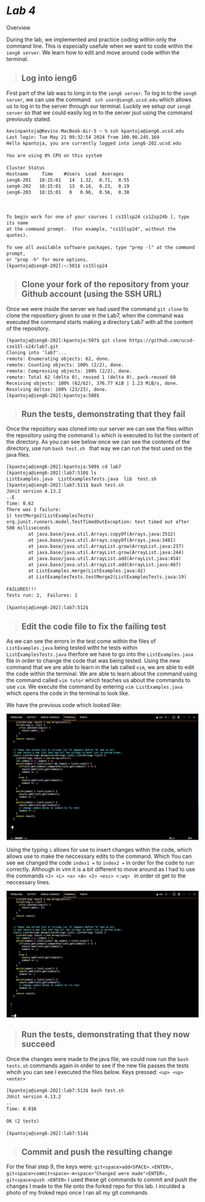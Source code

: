 # ___Lab 4___ 

Overview 

During the lab, we implemented and practice coding within only the command line. This is especially usefule when we want to code within the `ieng6 server`. We learn how to edit and move around code within the terminal. 

> ## Log into ieng6 ##

First part of the lab was to long in to the `ieng6 server`. To log in to the `ieng6 server`, we can use the command ` ssh user@ieng6.ucsd.edu` which allows us to log in to the server through our terminal. Luckily we setup our `ieng6 server` so that we could easily log in to the server jsut using the command previously stated.

```
kevinpantoja@Kevins-MacBook-Air-5 ~ % ssh kpantoja@ieng6.ucsd.edu
Last login: Tue May 21 09:32:54 2024 from 100.90.245.169
Hello kpantoja, you are currently logged into ieng6-202.ucsd.edu

You are using 0% CPU on this system

Cluster Status 
Hostname     Time    #Users  Load  Averages  
ieng6-201   18:15:01   14  1.32,  0.71,  0.55
ieng6-202   18:15:01   13  0.16,  0.23,  0.19
ieng6-203   18:15:01   8   0.96,  0.56,  0.38

 

To begin work for one of your courses [ cs15lsp24 cs12sp24b ], type its name 
at the command prompt.  (For example, "cs15lsp24", without the quotes).

To see all available software packages, type "prep -l" at the command prompt,
or "prep -h" for more options.
[kpantoja@ieng6-202]:~:501$ cs15lsp24 
```

> ## Clone your fork of the repository from your Github account (using the SSH URL) ##

Once we were inside the server we had used the command `git clone` to clone the repositiory given to use in the Lab7, when the command was executed the command starts making a directory Lab7 with all the content of the repository. 

```
[kpantoja@ieng6-202]:kpantoja:507$ git clone https://github.com/ucsd-cse15l-s24/lab7.git
Cloning into 'lab7'...
remote: Enumerating objects: 62, done.
remote: Counting objects: 100% (2/2), done.
remote: Compressing objects: 100% (2/2), done.
remote: Total 62 (delta 0), reused 1 (delta 0), pack-reused 60
Receiving objects: 100% (62/62), 376.77 KiB | 1.23 MiB/s, done.
Resolving deltas: 100% (23/23), done.
[kpantoja@ieng6-202]:kpantoja:508$
```

> ## Run the tests, demonstrating that they fail

Once the repository was cloned into our server we can see the files within the repository using the command `ls` which is executed to list the content of the directory. As you can see below once we can see the contents of the directory, use run `bash test.sh ` that way we can run the test used on the java files.

```
[kpantoja@ieng6-202]:kpantoja:509$ cd lab7 
[kpantoja@ieng6-202]:lab7:510$ ls
ListExamples.java  ListExamplesTests.java  lib  test.sh
[kpantoja@ieng6-202]:lab7:511$ bash test.sh
JUnit version 4.13.2
..E
Time: 0.62
There was 1 failure:
1) testMerge2(ListExamplesTests)
org.junit.runners.model.TestTimedOutException: test timed out after 500 milliseconds
        at java.base/java.util.Arrays.copyOf(Arrays.java:3512)
        at java.base/java.util.Arrays.copyOf(Arrays.java:3481)
        at java.base/java.util.ArrayList.grow(ArrayList.java:237)
        at java.base/java.util.ArrayList.grow(ArrayList.java:244)
        at java.base/java.util.ArrayList.add(ArrayList.java:454)
        at java.base/java.util.ArrayList.add(ArrayList.java:467)
        at ListExamples.merge(ListExamples.java:42)
        at ListExamplesTests.testMerge2(ListExamplesTests.java:19)

FAILURES!!!
Tests run: 2,  Failures: 1

[kpantoja@ieng6-202]:lab7:512$ 
```

> ## Edit the code file to fix the failing test

As we can see the errors in the test come within the files of `ListExamples.java` being tested witht he tests within `ListExamplesTests.java` therfore we have to go into the `ListExamples.java` file in order to change the code that was being tested. Using the new command that we are able to learn in the lab called `vim`, we are able to edit the code within the terminal. We are able to learn about the command using the command called `vim tutor` which teaches us about the commands to use `vim`. We execute the command by entering `vim ListExamples.java` which opens the code in the terminal to look like.

We have the previous code which looked like:

![Image](https://github.com/Kpantoja2905/cse15l-lab-reports/blob/main/Screenshot%202024-05-22%20at%206.08.59%20PM.png?raw=true)

Using the typing `i` allows for use to insert changes within the code, which allows use to make the neccessary edits to the command. Which You can see we changed the code `index1 =` to `index2 =` in order for the code to run correctly. Although in vim it is a bit different to move around as I had to use the commands `<J> <L> <x> <A> <2> <esc> <:wq> ` in order ot get to the neccessary lines.

![Image](https://github.com/Kpantoja2905/cse15l-lab-reports/blob/main/Screenshot%202024-05-22%20at%206.09.39%20PM.png?raw=true)

> ## Run the tests, demonstrating that they now succeed
Once the changes were made to the java file, we could now run the `bash tests.sh` commands again in order to see if the new file passes the tests whcih you can see I executed the files below. Keys pressed: `<up> <up> <enter>`

```
[kpantoja@ieng6-202]:lab7:513$ bash test.sh
JUnit version 4.13.2
..
Time: 0.016

OK (2 tests)

[kpantoja@ieng6-202]:lab7:514$ 
```
> ## Commit and push the resulting change

For the final step 9, the keys were: `git<space>add<SPACE>.<ENTER>, git<space>commit<space>-m<space>"Changed were made"<ENTER>, git<space>push <ENTER>`
I used these git commands to commit and push the changes I made to the file onto the forked repo for this lab. I inculded a photo of my froked repo once I ran all my git commands


